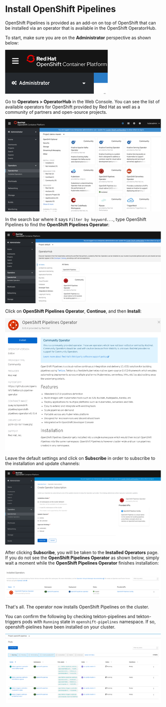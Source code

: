 # Install OpenShift Pipelines

OpenShift Pipelines is provided as an add-on on top of OpenShift that can be installed via an operator that is available in the OpenShift OperatorHub.

To start, make sure you are on the **Administrator** perspective as shown below:

![Administrator Perspective](docs/images/administrator.png)

Go to **Operators > OperatorHub** in the Web Console. You can see the list of available operators for OpenShift provided by Red Hat as well as a community of partners and open-source projects.

![OpenShift OperatorHub](docs/images/operatorhub.png)

In the search bar where it says `Filter by keyword...`, type OpenShift Pipelines to find the **OpenShift Pipelines Operator**:

![OpenShift OperatorHub](docs/images/pipelines-operator.png)

Click on **OpenShift Pipelines Operator**, **Continue**, and then **Install**:

![OpenShift Pipelines Operator 1](docs/images/operator-install-1.png)

Leave the default settings and click on **Subscribe** in order to subscribe to the installation and update channels:

![OpenShift Pipelines Operator 2](docs/images/operator-install-2.png)

After clicking **Subscribe**, you will be taken to the **Installed Operators** page. If you do not see the **OpenShift Pipelines Operator** as shown below, simply wait a moment while the **OpenShift Pipelines Operator** finishes installation:

![OpenShift Pipelines Operator 3](docs/images/operator-install-3.png)

That's all. The operator now installs OpenShift Pipelines on the cluster.

You can confirm the following by checking tekton-pipelines and tekton-triggers pods with `Running` state in `openshift-pipelines` namespace. If so, openshift-pielines have been installed on your cluster.

![OpenShift Pipelines Operator 4](docs/images/operator-install-4.png)
